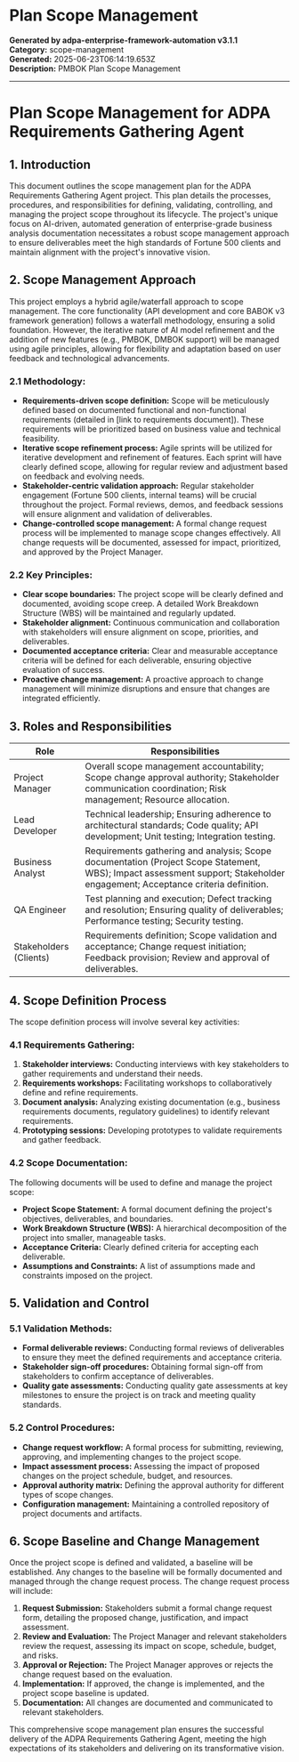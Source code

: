# Plan Scope Management

**Generated by adpa-enterprise-framework-automation v3.1.1**  
**Category:** scope-management  
**Generated:** 2025-06-23T06:14:19.653Z  
**Description:** PMBOK Plan Scope Management

---

# Plan Scope Management for ADPA Requirements Gathering Agent

## 1. Introduction

This document outlines the scope management plan for the ADPA Requirements Gathering Agent project.  This plan details the processes, procedures, and responsibilities for defining, validating, controlling, and managing the project scope throughout its lifecycle.  The project's unique focus on AI-driven, automated generation of enterprise-grade business analysis documentation necessitates a robust scope management approach to ensure deliverables meet the high standards of Fortune 500 clients and maintain alignment with the project's innovative vision.

## 2. Scope Management Approach

This project employs a hybrid agile/waterfall approach to scope management.  The core functionality (API development and core BABOK v3 framework generation) follows a waterfall methodology, ensuring a solid foundation.  However, the iterative nature of AI model refinement and the addition of new features (e.g., PMBOK, DMBOK support) will be managed using agile principles, allowing for flexibility and adaptation based on user feedback and technological advancements.

### 2.1 Methodology:

* **Requirements-driven scope definition:**  Scope will be meticulously defined based on documented functional and non-functional requirements (detailed in [link to requirements document]).  These requirements will be prioritized based on business value and technical feasibility.
* **Iterative scope refinement process:**  Agile sprints will be utilized for iterative development and refinement of features.  Each sprint will have clearly defined scope, allowing for regular review and adjustment based on feedback and evolving needs.
* **Stakeholder-centric validation approach:**  Regular stakeholder engagement (Fortune 500 clients, internal teams) will be crucial throughout the project.  Formal reviews, demos, and feedback sessions will ensure alignment and validation of deliverables.
* **Change-controlled scope management:**  A formal change request process will be implemented to manage scope changes effectively.  All change requests will be documented, assessed for impact, prioritized, and approved by the Project Manager.

### 2.2 Key Principles:

* **Clear scope boundaries:**  The project scope will be clearly defined and documented, avoiding scope creep.  A detailed Work Breakdown Structure (WBS) will be maintained and regularly updated.
* **Stakeholder alignment:**  Continuous communication and collaboration with stakeholders will ensure alignment on scope, priorities, and deliverables.
* **Documented acceptance criteria:**  Clear and measurable acceptance criteria will be defined for each deliverable, ensuring objective evaluation of success.
* **Proactive change management:**  A proactive approach to change management will minimize disruptions and ensure that changes are integrated efficiently.

## 3. Roles and Responsibilities

| Role                 | Responsibilities                                                                                                                                       |
|----------------------|---------------------------------------------------------------------------------------------------------------------------------------------------------------|
| Project Manager       | Overall scope management accountability; Scope change approval authority; Stakeholder communication coordination; Risk management; Resource allocation.          |
| Lead Developer        | Technical leadership; Ensuring adherence to architectural standards; Code quality; API development; Unit testing; Integration testing.                    |
| Business Analyst      | Requirements gathering and analysis; Scope documentation (Project Scope Statement, WBS); Impact assessment support; Stakeholder engagement; Acceptance criteria definition.|
| QA Engineer           | Test planning and execution; Defect tracking and resolution; Ensuring quality of deliverables; Performance testing; Security testing.                      |
| Stakeholders (Clients)| Requirements definition; Scope validation and acceptance; Change request initiation; Feedback provision; Review and approval of deliverables.            |


## 4. Scope Definition Process

The scope definition process will involve several key activities:

### 4.1 Requirements Gathering:

1. **Stakeholder interviews:**  Conducting interviews with key stakeholders to gather requirements and understand their needs.
2. **Requirements workshops:**  Facilitating workshops to collaboratively define and refine requirements.
3. **Document analysis:**  Analyzing existing documentation (e.g., business requirements documents, regulatory guidelines) to identify relevant requirements.
4. **Prototyping sessions:**  Developing prototypes to validate requirements and gather feedback.

### 4.2 Scope Documentation:

The following documents will be used to define and manage the project scope:

* **Project Scope Statement:** A formal document defining the project's objectives, deliverables, and boundaries.
* **Work Breakdown Structure (WBS):**  A hierarchical decomposition of the project into smaller, manageable tasks.
* **Acceptance Criteria:**  Clearly defined criteria for accepting each deliverable.
* **Assumptions and Constraints:**  A list of assumptions made and constraints imposed on the project.


## 5. Validation and Control

### 5.1 Validation Methods:

* **Formal deliverable reviews:**  Conducting formal reviews of deliverables to ensure they meet the defined requirements and acceptance criteria.
* **Stakeholder sign-off procedures:**  Obtaining formal sign-off from stakeholders to confirm acceptance of deliverables.
* **Quality gate assessments:**  Conducting quality gate assessments at key milestones to ensure the project is on track and meeting quality standards.

### 5.2 Control Procedures:

* **Change request workflow:**  A formal process for submitting, reviewing, approving, and implementing changes to the project scope.
* **Impact assessment process:**  Assessing the impact of proposed changes on the project schedule, budget, and resources.
* **Approval authority matrix:**  Defining the approval authority for different types of scope changes.
* **Configuration management:**  Maintaining a controlled repository of project documents and artifacts.


## 6. Scope Baseline and Change Management

Once the project scope is defined and validated, a baseline will be established.  Any changes to the baseline will be formally documented and managed through the change request process.  The change request process will include:

1. **Request Submission:** Stakeholders submit a formal change request form, detailing the proposed change, justification, and impact assessment.
2. **Review and Evaluation:** The Project Manager and relevant stakeholders review the request, assessing its impact on scope, schedule, budget, and risks.
3. **Approval or Rejection:** The Project Manager approves or rejects the change request based on the evaluation.
4. **Implementation:**  If approved, the change is implemented, and the project scope baseline is updated.
5. **Documentation:** All changes are documented and communicated to relevant stakeholders.

This comprehensive scope management plan ensures the successful delivery of the ADPA Requirements Gathering Agent, meeting the high expectations of its stakeholders and delivering on its transformative vision.
